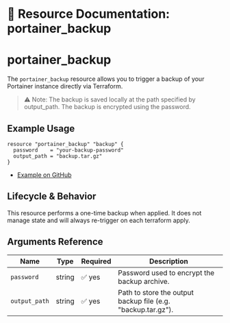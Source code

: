 # 💾 **Resource Documentation: portainer_backup**

# portainer_backup
The `portainer_backup` resource allows you to trigger a backup of your Portainer instance directly via Terraform.
> ⚠️ Note: The backup is saved locally at the path specified by output_path.
The backup is encrypted using the password.

## Example Usage
```hcl
resource "portainer_backup" "backup" {
  password    = "your-backup-password"
  output_path = "backup.tar.gz"
}
```
- [Example on GitHub](https://github.com/portainer/terraform-provider-portainer/tree/main/examples/backup)

## Lifecycle & Behavior
This resource performs a one-time backup when applied. It does not manage state and will always re-trigger on each terraform apply.

## Arguments Reference

| Name         | Type   | Required | Description                                              |
|--------------|--------|----------|----------------------------------------------------------|
| `password`   | string | ✅ yes   | Password used to encrypt the backup archive.             |
| `output_path`| string | ✅ yes   | Path to store the output backup file (e.g. "backup.tar.gz"). |
